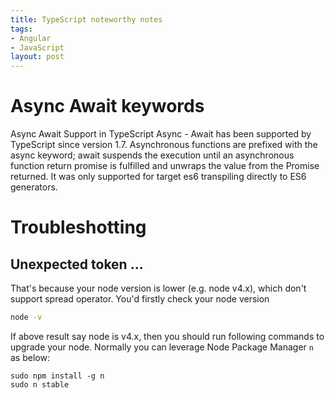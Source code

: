 ```yaml
---
title: TypeScript noteworthy notes
tags:
- Angular
- JavaScript
layout: post
---
```

# Async Await keywords
Async Await Support in TypeScript
Async - Await has been supported by TypeScript since version 1.7. Asynchronous functions are prefixed with the async keyword; await suspends the execution until an asynchronous function return promise is fulfilled and unwraps the value from the Promise returned. It was only supported for target es6 transpiling directly to ES6 generators.



# Troubleshotting

## Unexpected token ...

That's because your node version is lower (e.g. node v4.x), which don't support spread operator. You'd firstly check your node version 
```bash
node -v
```

If above result say node is v4.x, then you should run following commands to upgrade your node. Normally you can leverage Node Package Manager `n` as below:
```shell
sudo npm install -g n
sudo n stable 
```
